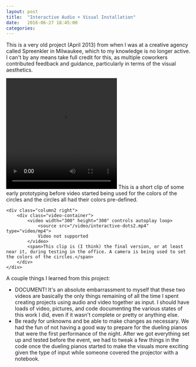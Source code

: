 ```yaml
---
layout: post
title:  "Interactive Audio + Visual Installation"
date:   2016-06-27 18:45:00
categories:
---
```


This is a very old project (April 2013) from when I was at a creative agency called Spreenkler in Milwaukee, which to my knowledge is no longer active. I can't by any means take full credit for this, as multiple coworkers contributed feedback and guidance, particularly in terms of the visual aesthetics.

<div class="row">
    <div class="column2 left">
        <div class="video-container">
            <video width="300" height="300" controls autoplay loop>
                <source src="/video/interactive-dots1.mp4" type="video/mp4">
                Video not supported
            </video>
            <span>This is a short clip of some early prototyping before video started being used for the colors of the circles and the circles all had their colors pre-defined.</span>
        </div>
    </div>

    <div class="column2 right">
        <div class="video-container">
            <video width="300" height="300" controls autoplay loop>
                <source src="/video/interactive-dots2.mp4" type="video/mp4">
                Video not supported
            </video>
            <span>This clip is (I think) the final version, or at least near it, during testing in the office. A camera is being used to set the colors of the circles.</span>
        </div>
    </div>
</div>

A couple things I learned from this project:

- DOCUMENT! It's an absolute embarrassment to myself that these two videos are basically the only things remaining of all the time I spent creating projects using audio and video together as input. I should have loads of video, pictures, and code documenting the various states of this work I did, even if it wasn't complete or pretty or anything else.
- Be ready for unknowns and be able to make changes as necessary. We had the fun of not having a good way to prepare for the dueling pianos that were the first performance of the night. After we got everything set up and tested before the event, we had to tweak a few things in the code once the dueling pianos started to make the visuals more exciting given the type of input while someone covered the projector with a notebook.

<script>
    var videos = document.getElementsByTagName("video");
    for(var i=0; i<videos.length; i++) {
        videos[i].volume = 0.0;
    }
</script>
